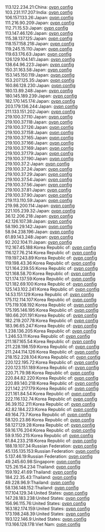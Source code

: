 113.122.234.21:China: [ovpn config](vpn/113_122_234_21.ovpn)  
103.231.117.207:India: [ovpn config](vpn/103_231_117_207.ovpn)  
106.157.133.26:Japan: [ovpn config](vpn/106_157_133_26.ovpn)  
111.216.90.209:Japan: [ovpn config](vpn/111_216_90_209.ovpn)  
112.71.15.53:Japan: [ovpn config](vpn/112_71_15_53.ovpn)  
113.147.46.126:Japan: [ovpn config](vpn/113_147_46_126.ovpn)  
115.38.137.125:Japan: [ovpn config](vpn/115_38_137_125.ovpn)  
118.157.158.218:Japan: [ovpn config](vpn/118_157_158_218.ovpn)  
119.245.15.110:Japan: [ovpn config](vpn/119_245_15_110.ovpn)  
119.63.176.63:Japan: [ovpn config](vpn/119_63_176_63.ovpn)  
126.129.104.141:Japan: [ovpn config](vpn/126_129_104_141.ovpn)  
138.64.96.223:Japan: [ovpn config](vpn/138_64_96_223.ovpn)  
150.31.163.58:Japan: [ovpn config](vpn/150_31_163_58.ovpn)  
153.145.150.119:Japan: [ovpn config](vpn/153_145_150_119.ovpn)  
153.207.125.35:Japan: [ovpn config](vpn/153_207_125_35.ovpn)  
160.86.128.230:Japan: [ovpn config](vpn/160_86_128_230.ovpn)  
180.13.89.248:Japan: [ovpn config](vpn/180_13_89_248.ovpn)  
180.145.189.239:Japan: [ovpn config](vpn/180_145_189_239.ovpn)  
182.170.145.174:Japan: [ovpn config](vpn/182_170_145_174.ovpn)  
203.179.136.244:Japan: [ovpn config](vpn/203_179_136_244.ovpn)  
211.133.151.202:Japan: [ovpn config](vpn/211_133_151_202.ovpn)  
219.100.37.110:Japan: [ovpn config](vpn/219_100_37_110.ovpn)  
219.100.37.118:Japan: [ovpn config](vpn/219_100_37_118.ovpn)  
219.100.37.126:Japan: [ovpn config](vpn/219_100_37_126.ovpn)  
219.100.37.158:Japan: [ovpn config](vpn/219_100_37_158.ovpn)  
219.100.37.165:Japan: [ovpn config](vpn/219_100_37_165.ovpn)  
219.100.37.166:Japan: [ovpn config](vpn/219_100_37_166.ovpn)  
219.100.37.169:Japan: [ovpn config](vpn/219_100_37_169.ovpn)  
219.100.37.179:Japan: [ovpn config](vpn/219_100_37_179.ovpn)  
219.100.37.190:Japan: [ovpn config](vpn/219_100_37_190.ovpn)  
219.100.37.2:Japan: [ovpn config](vpn/219_100_37_2.ovpn)  
219.100.37.24:Japan: [ovpn config](vpn/219_100_37_24.ovpn)  
219.100.37.29:Japan: [ovpn config](vpn/219_100_37_29.ovpn)  
219.100.37.54:Japan: [ovpn config](vpn/219_100_37_54.ovpn)  
219.100.37.56:Japan: [ovpn config](vpn/219_100_37_56.ovpn)  
219.100.37.81:Japan: [ovpn config](vpn/219_100_37_81.ovpn)  
219.100.37.90:Japan: [ovpn config](vpn/219_100_37_90.ovpn)  
219.113.110.59:Japan: [ovpn config](vpn/219_113_110_59.ovpn)  
219.98.200.114:Japan: [ovpn config](vpn/219_98_200_114.ovpn)  
221.105.239.32:Japan: [ovpn config](vpn/221_105_239_32.ovpn)  
36.12.206.218:Japan: [ovpn config](vpn/36_12_206_218.ovpn)  
42.126.107.38:Japan: [ovpn config](vpn/42_126_107_38.ovpn)  
58.190.29.142:Japan: [ovpn config](vpn/58_190_29_142.ovpn)  
58.94.238.196:Japan: [ovpn config](vpn/58_94_238_196.ovpn)  
61.89.143.248:Japan: [ovpn config](vpn/61_89_143_248.ovpn)  
92.202.104.11:Japan: [ovpn config](vpn/92_202_104_11.ovpn)  
112.167.45.188:Korea Republic of: [ovpn config](vpn/112_167_45_188.ovpn)  
116.127.76.214:Korea Republic of: [ovpn config](vpn/116_127_76_214.ovpn)  
119.197.243.89:Korea Republic of: [ovpn config](vpn/119_197_243_89.ovpn)  
119.198.43.36:Korea Republic of: [ovpn config](vpn/119_198_43_36.ovpn)  
121.164.239.55:Korea Republic of: [ovpn config](vpn/121_164_239_55.ovpn)  
121.168.58.70:Korea Republic of: [ovpn config](vpn/121_168_58_70.ovpn)  
121.174.137.59:Korea Republic of: [ovpn config](vpn/121_174_137_59.ovpn)  
121.182.69.100:Korea Republic of: [ovpn config](vpn/121_182_69_100.ovpn)  
125.143.102.241:Korea Republic of: [ovpn config](vpn/125_143_102_241.ovpn)  
14.53.151.129:Korea Republic of: [ovpn config](vpn/14_53_151_129.ovpn)  
175.112.114.107:Korea Republic of: [ovpn config](vpn/175_112_114_107.ovpn)  
175.119.108.192:Korea Republic of: [ovpn config](vpn/175_119_108_192.ovpn)  
175.195.146.195:Korea Republic of: [ovpn config](vpn/175_195_146_195.ovpn)  
180.66.201.191:Korea Republic of: [ovpn config](vpn/180_66_201_191.ovpn)  
182.219.207.78:Korea Republic of: [ovpn config](vpn/182_219_207_78.ovpn)  
183.96.65.247:Korea Republic of: [ovpn config](vpn/183_96_65_247.ovpn)  
1.238.136.205:Korea Republic of: [ovpn config](vpn/1_238_136_205.ovpn)  
1.246.53.11:Korea Republic of: [ovpn config](vpn/1_246_53_11.ovpn)  
211.187.165.54:Korea Republic of: [ovpn config](vpn/211_187_165_54.ovpn)  
211.228.198.159:Korea Republic of: [ovpn config](vpn/211_228_198_159.ovpn)  
211.244.114.126:Korea Republic of: [ovpn config](vpn/211_244_114_126.ovpn)  
218.152.228.104:Korea Republic of: [ovpn config](vpn/218_152_228_104.ovpn)  
220.122.195.72:Korea Republic of: [ovpn config](vpn/220_122_195_72.ovpn)  
220.123.151.189:Korea Republic of: [ovpn config](vpn/220_123_151_189.ovpn)  
220.71.79.98:Korea Republic of: [ovpn config](vpn/220_71_79_98.ovpn)  
220.84.82.220:Korea Republic of: [ovpn config](vpn/220_84_82_220.ovpn)  
220.89.140.218:Korea Republic of: [ovpn config](vpn/220_89_140_218.ovpn)  
221.142.217.179:Korea Republic of: [ovpn config](vpn/221_142_217_179.ovpn)  
221.161.84.54:Korea Republic of: [ovpn config](vpn/221_161_84_54.ovpn)  
222.116.132.74:Korea Republic of: [ovpn config](vpn/222_116_132_74.ovpn)  
36.39.152.211:Korea Republic of: [ovpn config](vpn/36_39_152_211.ovpn)  
42.82.184.223:Korea Republic of: [ovpn config](vpn/42_82_184_223.ovpn)  
49.164.73.7:Korea Republic of: [ovpn config](vpn/49_164_73_7.ovpn)  
58.120.23.86:Korea Republic of: [ovpn config](vpn/58_120_23_86.ovpn)  
58.127.129.28:Korea Republic of: [ovpn config](vpn/58_127_129_28.ovpn)  
59.16.176.204:Korea Republic of: [ovpn config](vpn/59_16_176_204.ovpn)  
59.9.150.215:Korea Republic of: [ovpn config](vpn/59_9_150_215.ovpn)  
61.84.233.218:Korea Republic of: [ovpn config](vpn/61_84_233_218.ovpn)  
188.19.107.34:Russian Federation: [ovpn config](vpn/188_19_107_34.ovpn)  
45.135.135.153:Russian Federation: [ovpn config](vpn/45_135_135_153.ovpn)  
5.137.46.19:Russian Federation: [ovpn config](vpn/5_137_46_19.ovpn)  
49.245.60.98:Singapore: [ovpn config](vpn/49_245_60_98.ovpn)  
125.26.154.234:Thailand: [ovpn config](vpn/125_26_154_234.ovpn)  
159.192.41.69:Thailand: [ovpn config](vpn/159_192_41_69.ovpn)  
184.22.35.43:Thailand: [ovpn config](vpn/184_22_35_43.ovpn)  
49.228.96.9:Thailand: [ovpn config](vpn/49_228_96_9.ovpn)  
58.136.148.152:Thailand: [ovpn config](vpn/58_136_148_152.ovpn)  
117.104.129.34:United States: [ovpn config](vpn/117_104_129_34.ovpn)  
147.28.183.238:United States: [ovpn config](vpn/147_28_183_238.ovpn)  
156.96.115.76:United States: [ovpn config](vpn/156_96_115_76.ovpn)  
163.182.174.159:United States: [ovpn config](vpn/163_182_174_159.ovpn)  
173.198.248.39:United States: [ovpn config](vpn/173_198_248_39.ovpn)  
193.122.146.9:United States: [ovpn config](vpn/193_122_146_9.ovpn)  
113.166.128.178:Viet Nam: [ovpn config](vpn/113_166_128_178.ovpn)  
